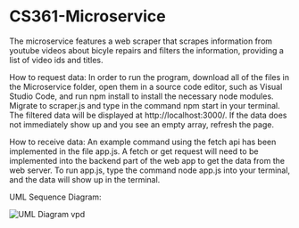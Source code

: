 # CS361-Microservice

The microservice features a web scraper that scrapes information from youtube videos about bicyle repairs and filters the information, 
providing a list of video ids and titles.

How to request data: In order to run the program, download all of the files in the Microservice folder, open them in a source code editor, such as Visual Studio Code,
and run npm install to install the necessary node modules. Migrate to scraper.js and type in the command npm start in your terminal. 
The filtered data will be displayed at http://localhost:3000/. If the data does not immediately show up and you see an empty array, refresh the page.

How to receive data: An example command using the fetch api has been implemented in the file app.js. A fetch or get request will need to be implemented into the
backend part of the web app to get the data from the web server. To run app.js, type the command node app.js into your terminal, and the data will show up in 
the terminal. 

UML Sequence Diagram: 


![UML Diagram vpd](https://user-images.githubusercontent.com/86132170/180881923-c04a699a-9d36-4c3a-8d02-0741a26ed13a.png)
